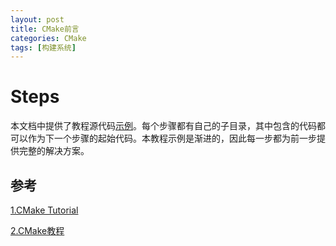 ```yaml
---
layout: post
title: CMake前言
categories: CMake
tags: [构建系统]
---
```


# Steps

本文档中提供了教程源代码[示例](https://cmake.org/cmake/help/latest/_downloads/1a9a1000125aebaaee08cbe0859e560c/cmake-3.27.5-tutorial-source.zip)。每个步骤都有自己的子目录，其中包含的代码都可以作为下一个步骤的起始代码。本教程示例是渐进的，因此每一步都为前一步提供完整的解决方案。

## 参考

[1.CMake Tutorial](https://cmake.org/cmake/help/latest/guide/tutorial/index.html)

[2.CMake教程](https://blog.csdn.net/weixin_43669941/article/details/112913301)